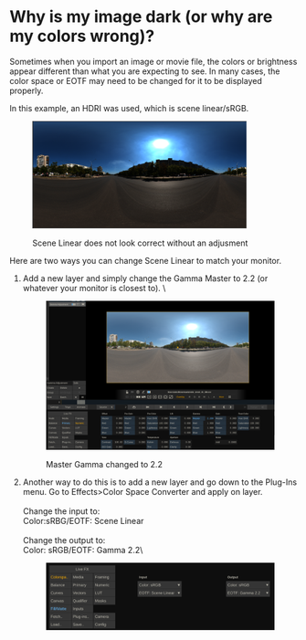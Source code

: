 # Why is my image dark (or why are my colors wrong)?

Sometimes when you import an image or movie file, the colors or brightness appear different than what you are expecting to see. In many cases, the color space or EOTF may need to be changed for it to be displayed properly.&#x20;

In this example, an HDRI was used, which is scene linear/sRGB.&#x20;

<figure><img src="../../.gitbook/assets/image (34).png" alt="" width="375"><figcaption><p>Scene Linear does not look correct without an adjusment</p></figcaption></figure>

Here are two ways you can change Scene Linear to match your monitor.

1.  Add a new layer and simply change the Gamma Master to 2.2 (or whatever your monitor is closest to). \


    <figure><img src="../../.gitbook/assets/image (33).png" alt=""><figcaption><p>Master Gamma changed to 2.2</p></figcaption></figure>
2.  Another way to do this is to add a new layer and go down to the Plug-Ins menu. Go to Effects>Color Space Converter and apply on layer. \
    \
    Change the input to: \
    Color:sRBG/EOTF: Scene Linear\
    \
    Change the output to:\
    Color: sRGB/EOTF: Gamma 2.2\


    <figure><img src="../../.gitbook/assets/image (35).png" alt=""><figcaption></figcaption></figure>
